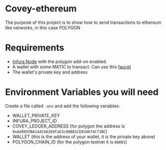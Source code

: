 # Covey-ethereum

The purpose of this project is to show how to send transactions to ethereum like networks, in this case POLYGON

# Requirements

-   [Infura Node](https://infura.io/) with the polygon add-on enabled.
-   A wallet with some MATIC to transact. Can use this [faucet](https://faucet.polygon.technology/)
-   The wallet's private key and address

# Environment Variables you will need

Create a file called `.env` and add the following variables:

-   WALLET_PRIVATE_KEY
-   INFURA_PROJECT_ID
-   COVEY_LEDGER_ADDRESS (for polygon the address is `0xAd995FBA14dC6A369faE3c90B81CE0346f4Cf3BC`)
-   WALLET (this is the address of your wallet, it is the private key above)
-   POLYGON_CHAIN_ID (for the polygon testnet it is `80001`)
